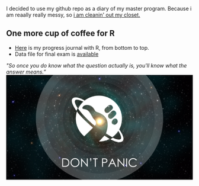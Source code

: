 I decided to use my github repo as a diary of my master program. Because i am reaally really messy, so [i am cleanin' out my closet.](https://www.youtube.com/watch?v=RQ9_TKayu9s) 

## One more cup of coffee for R 

+ [Here](https://mef-bda503.github.io/pj-ferayece/) is my progress journal with R, from bottom to top. 
+ Data file for final exam is [available](BDA/BDA503R/mainData.RData)

*"So once you do know what the question actually is, you'll know what the answer means.”* 
![image](dontpanic.jpg)
